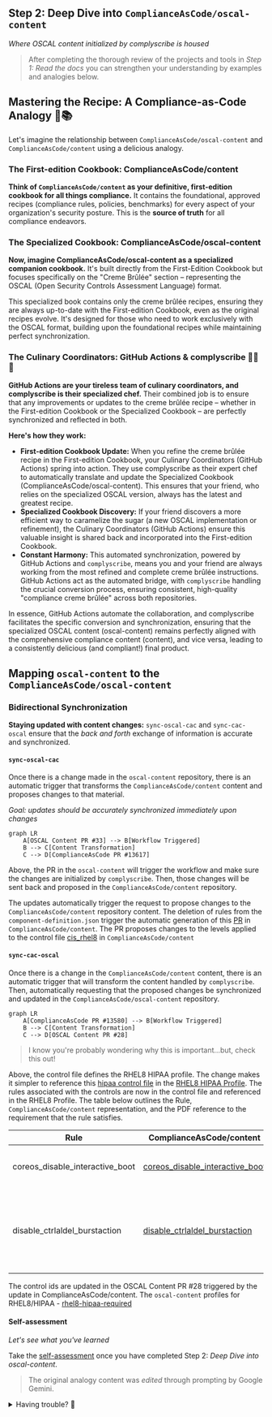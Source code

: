 ## Step 2: Deep Dive into `ComplianceAsCode/oscal-content` 

_Where OSCAL content initialized by complyscribe is housed_

> After completing the thorough review of the projects and tools in _Step 1: Read the docs_ you can strengthen your understanding by examples and analogies below.

## **Mastering the Recipe: A Compliance-as-Code Analogy 🍮📚**

Let's imagine the relationship between `ComplianceAsCode/oscal-content` and `ComplianceAsCode/content` using a delicious analogy.

### **The First-edition Cookbook: ComplianceAsCode/content**

**Think of `ComplianceAsCode/content` as your definitive, first-edition cookbook for all things compliance.** It contains the foundational, approved recipes (compliance rules, policies, benchmarks) for every aspect of your organization's security posture. This is the **source of truth** for all compliance endeavors.

### **The Specialized Cookbook: ComplianceAsCode/oscal-content**

**Now, imagine ComplianceAsCode/oscal-content as a specialized companion cookbook.** It's built directly from the First-Edition Cookbook but focuses specifically on the "Creme Brûlée" section – representing the OSCAL (Open Security Controls Assessment Language) format.

This specialized book contains only the creme brûlée recipes, ensuring they are always up-to-date with the First-edition Cookbook, even as the original recipes evolve. It's designed for those who need to work exclusively with the OSCAL format, building upon the foundational recipes while maintaining perfect synchronization.

### **The Culinary Coordinators: GitHub Actions & complyscribe 🧑‍🍳✨**

**GitHub Actions are your tireless team of culinary coordinators, and complyscribe is their specialized chef.** Their combined job is to ensure that any improvements or updates to the creme brûlée recipe – whether in the First-edition Cookbook or the Specialized Cookbook – are perfectly synchronized and reflected in both.

**Here's how they work:**

* **First-edition Cookbook Update:** When you refine the creme brûlée recipe in the First-edition Cookbook, your Culinary Coordinators (GitHub Actions) spring into action. They use complyscribe as their expert chef to automatically translate and update the Specialized Cookbook (ComplianceAsCode/oscal-content). This ensures that your friend, who relies on the specialized OSCAL version, always has the latest and greatest recipe.  
* **Specialized Cookbook Discovery:** If your friend discovers a more efficient way to caramelize the sugar (a new OSCAL implementation or refinement), the Culinary Coordinators (GitHub Actions) ensure this valuable insight is shared back and incorporated into the First-edition Cookbook.  
* **Constant Harmony:** This automated synchronization, powered by GitHub Actions and `complyscribe`, means you and your friend are always working from the most refined and complete creme brûlée instructions. GitHub Actions act as the automated bridge, with `complyscribe` handling the crucial conversion process, ensuring consistent, high-quality "compliance creme brûlée" across both repositories.

In essence, GitHub Actions automate the collaboration, and complyscribe facilitates the specific conversion and synchronization, ensuring that the specialized OSCAL content (oscal-content) remains perfectly aligned with the comprehensive compliance content (content), and vice versa, leading to a consistently delicious (and compliant\!) final product.


## Mapping `oscal-content` to the `ComplianceAsCode/oscal-content`

### Bidirectional Synchronization

**Staying updated with content changes:** `sync-oscal-cac` and `sync-cac-oscal` ensure that the _back and forth_ exchange of information is accurate and synchronized. 

#### `sync-oscal-cac` 

Once there is a change made in the `oscal-content` repository, there is an automatic trigger that transforms the `ComplianceAsCode/content` content and proposes changes to that material. 

_Goal: updates should be accurately synchronized immediately upon changes_

```mermaid
graph LR
    A[OSCAL Content PR #33] --> B[Workflow Triggered]
    B --> C[Content Transformation]
    C --> D[ComplianceAsCode PR #13617]
```

Above, the PR in the `oscal-content` will trigger the workflow and make sure the changes are initialized by `complyscribe`. Then, those changes will be sent back and proposed in the `ComplianceAsCode/content` repository.

The updates automatically trigger the request to propose changes to the `ComplianceAsCode/content` repository content. The deletion of rules from the `component-definition.json` trigger the automatic generation of this [PR](https://github.com/ComplianceAsCode/content/pull/13680) in `ComplianceAsCode/content`. The PR proposes changes to the levels applied to the control file [cis_rhel8](https://github.com/ComplianceAsCode/content/pull/13680/files#diff-c97f4c1b44844a9d76570cbbc2bf8fdbceb1dc1076461fc8408870ab612cad9cR33) in `ComplianceAsCode/content`

#### `sync-cac-oscal`

Once there is a change in the `ComplianceAsCode/content` content, there is an automatic trigger that will transform the content handled by `complyscribe`. Then, automatically requesting that the proposed changes be synchronized and updated in the `ComplianceAsCode/oscal-content` repository. 


```mermaid
graph LR
    A[ComplianceAsCode PR #13580] --> B[Workflow Triggered]
    B --> C[Content Transformation]
    C --> D[OSCAL Content PR #28]
```
> I know you're probably wondering why this is important...but, check this out!

Above, the control file defines the RHEL8 HIPAA profile. The change makes it simpler to reference this [hipaa control file](https://github.com/ComplianceAsCode/content/blob/master/controls/hipaa.yml) in the [RHEL8 HIPAA Profile](https://github.com/ComplianceAsCode/content/blob/master/products/rhel8/profiles/hipaa.profile). The rules associated with the controls are now in the control file and referenced in the RHEL8 Profile. The table below outlines the Rule, `ComplianceAsCode/content` representation, and the PDF reference to the requirement that the rule satisfies.


| Rule                            | ComplianceAsCode/content                                                                                                                                                                                                  | PDF Format                                                                                                                                                                                                                                           |
|---------------------------------|---------------------------------------------------------------------------------------------------------------------------------------------------------------------------------------------------------------------------|------------------------------------------------------------------------------------------------------------------------------------------------------------------------------------------------------------------------------------------------------|
| coreos_disable_interactive_boot | [coreos_disable_interactive_boot](https://github.com/ComplianceAsCode/content/blob/213ff61cc3ea47773f478297e95d559fb6a15a6d/linux_os/guide/system/accounts/accounts-physical/coreos_disable_interactive_boot/rule.yml#L4) | [Risk Management 164.308(a)(1)(ii)(B)](https://www.ecfr.gov/current/title-45/part-164/section-164.308#p-164.308(a)(1)(ii)(B))                                                                                                                        |
| disable_ctrlaldel_burstaction   | [disable_ctrlaldel_burstaction](https://github.com/ComplianceAsCode/content/blob/213ff61cc3ea47773f478297e95d559fb6a15a6d/linux_os/guide/system/accounts/accounts-physical/disable_ctrlaltdel_burstaction/rule.yml#L4)    | [Risk Management 164.308(a)(1)(ii)(B)](https://www.ecfr.gov/current/title-45/part-164/section-164.308#p-164.308(a)(1)(ii)(B)), [Risk Management 164.308(a)(7)(i)](https://www.ecfr.gov/current/title-45/part-164/section-164.308#p-164.308(a)(7)(i)) |

The control ids are updated in the OSCAL Content PR #28 triggered by the update in ComplianceAsCode/content. The `oscal-content` profiles for RHEL8/HIPAA - [rhel8-hipaa-required](https://github.com/ComplianceAsCode/oscal-content/blob/1bf63ff5e400f1bd4934007e5251a586cbcafa7a/profiles/rhel8-hipaa-required/profile.json)

#### Self-assessment

_Let's see what you've learned_

[//]: # (Take the [self-assessment]&#40;https://form.typeform.com/to/EwVRNkJ4&#41; once you have completed Step 2: _Initializing oscal-content-demo with complyscribe_.)
Take the [self-assessment](https://docs.google.com/forms/d/e/1FAIpQLSccmDXNrEe5Tx_pkenjmtqvfZ90a8TIKy_8C-ZlSS15dHFBCw/viewform?usp=header) once you have completed Step 2: _Deep Dive into oscal-content_.

> The original analogy content was _edited_ through prompting by Google Gemini.
<details>
<summary>Having trouble? 🤷</summary><br/>

- Reference the complyscribe [`README.md`](https://github.com/complytime/trestle-bot/blob/main/README.md).
- [The guide for navigating public templates](https://docs.github.com/en/repositories/creating-and-managing-repositories/creating-a-repository-from-a-template)
- (replace-me: Additional troubleshooting tips as needed)

</details>
